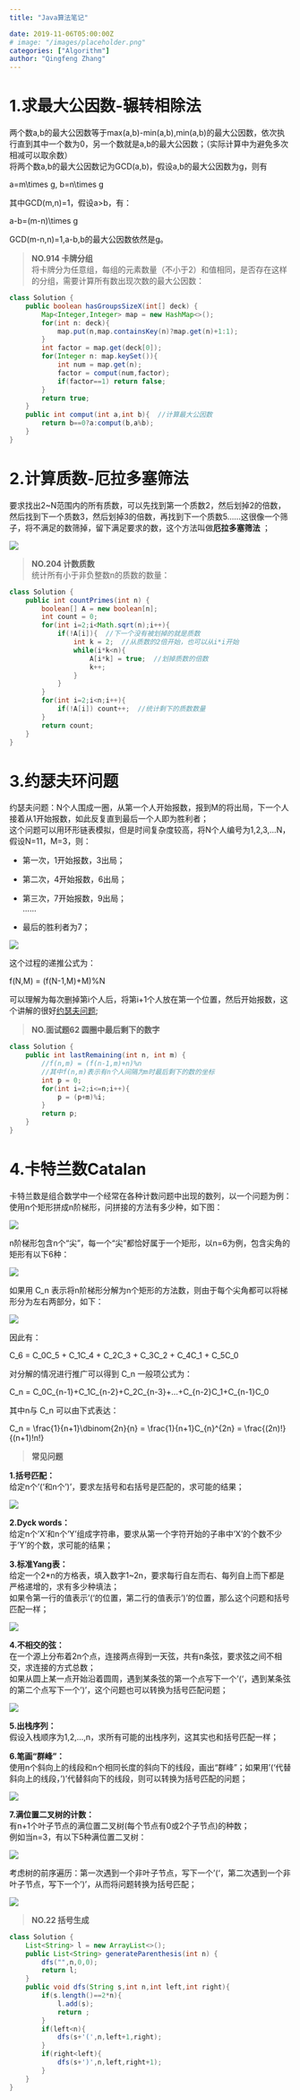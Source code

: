```yaml
---
title: "Java算法笔记"

date: 2019-11-06T05:00:00Z
# image: "/images/placeholder.png"
categories: ["Algorithm"]
author: "Qingfeng Zhang"
---
```


# 1.求最大公因数-辗转相除法

两个数a,b的最大公因数等于max(a,b)-min(a,b),min(a,b)的最大公因数，依次执行直到其中一个数为0，另一个数就是a,b的最大公因数；（实际计算中为避免多次相减可以取余数）  
将两个数a,b的最大公因数记为GCD(a,b)，假设a,b的最大公因数为g，则有

a=m\times g, b=n\times g

其中GCD(m,n)=1，假设a>b，有：

a-b=(m-n)\times g

GCD(m-n,n)=1,a-b,b的最大公因数依然是g。

> **NO.914 卡牌分组**  
>  将卡牌分为任意组，每组的元素数量（不小于2）和值相同，是否存在这样的分组，需要计算所有数出现次数的最大公因数：
    
```java    
class Solution {  
    public boolean hasGroupsSizeX(int[] deck) {  
        Map<Integer,Integer> map = new HashMap<>();  
        for(int n: deck){  
            map.put(n,map.containsKey(n)?map.get(n)+1:1);  
        }  
        int factor = map.get(deck[0]);  
        for(Integer n: map.keySet()){  
            int num = map.get(n);  
            factor = comput(num,factor);  
            if(factor==1) return false;  
        }  
        return true;  
    }  
    public int comput(int a,int b){  //计算最大公因数  
        return b==0?a:comput(b,a%b);  
    }  
}  
```
  
# 2.计算质数-厄拉多塞筛法

要求找出2~N范围内的所有质数，可以先找到第一个质数2，然后划掉2的倍数，然后找到下一个质数3，然后划掉3的倍数，再找到下一个质数5……这很像一个筛子，将不满足的数筛掉，留下满足要求的数，这个方法叫做**厄拉多塞筛法**
；

![](images/Java_leetcode_algorithm/1.gif)

> **NO.204 计数质数**  
>  统计所有小于非负整数n的质数的数量：
    
```java
class Solution {  
    public int countPrimes(int n) {  
        boolean[] A = new boolean[n];  
        int count = 0;  
        for(int i=2;i<Math.sqrt(n);i++){  
            if(!A[i]){  //下一个没有被划掉的就是质数  
                int k = 2;  //从质数的2倍开始，也可以从i*i开始  
                while(i*k<n){  
                    A[i*k] = true;  //划掉质数的倍数  
                    k++;  
                }  
            }  
        }  
        for(int i=2;i<n;i++){  
            if(!A[i]) count++;  //统计剩下的质数数量  
        }  
        return count;  
    }  
}  
```
  
# 3.约瑟夫环问题

约瑟夫问题：N个人围成一圈，从第一个人开始报数，报到M的将出局，下一个人接着从1开始报数，如此反复直到最后一个人即为胜利者；  
这个问题可以用环形链表模拟，但是时间复杂度较高，将N个人编号为1,2,3,…N，假设N=11，M=3，则：

  * 第一次，1开始报数，3出局；
  * 第二次，4开始报数，6出局；
  * 第三次，7开始报数，9出局；  
……

  * 最后的胜利者为7；

![](images/Java_leetcode_algorithm/2.png)

这个过程的递推公式为：

f(N,M) = (f(N-1,M)+M)\%N

可以理解为每次删掉第i个人后，将第i+1个人放在第一个位置，然后开始报数，这个讲解的很好[约瑟夫问题](https://blog.csdn.net/u011500062/article/details/72855826);

> **NO.面试题62 圆圈中最后剩下的数字**
    
```java
class Solution {  
    public int lastRemaining(int n, int m) {  
        //f(n,m) = (f(n-1,m)+n)%n  
        //其中f(n,m)表示有n个人间隔为m时最后剩下的数的坐标  
        int p = 0;  
        for(int i=2;i<=n;i++){  
            p = (p+m)%i;  
        }  
        return p;  
    }  
}  
```
  
# 4.卡特兰数Catalan

卡特兰数是组合数学中一个经常在各种计数问题中出现的数列，以一个问题为例：使用n个矩形拼成n阶梯形，问拼接的方法有多少种，如下图：

![](images/Java_leetcode_algorithm/catalan.jpg)

n阶梯形包含n个“尖”，每一个“尖”都恰好属于一个矩形，以n=6为例，包含尖角的矩形有以下6种：

![](images/Java_leetcode_algorithm/catalan2.jpg)

如果用 C_n 表示将n阶梯形分解为n个矩形的方法数，则由于每个尖角都可以将梯形分为左右两部分，如下：

![](images/Java_leetcode_algorithm/catalan4.jpg)

因此有：

C_6 = C_0C_5 + C_1C_4 + C_2C_3 + C_3C_2 + C_4C_1 + C_5C_0

对分解的情况进行推广可以得到 C_n 一般项公式为：

C_n = C_0C_{n-1}+C_1C_{n-2}+C_2C_{n-3}+...+C_{n-2}C_1+C_{n-1}C_0

其中n与 C_n 可以由下式表达：

C_n = \frac{1}{n+1}\dbinom{2n}{n} = \frac{1}{n+1}C_{n}^{2n} =
\frac{(2n)!}{(n+1)!n!}

> **常见问题**

**1.括号匹配：**  
给定n个’(‘和n个’)’，要求左括号和右括号是匹配的，求可能的结果；

![](images/Java_leetcode_algorithm/catalan6.jpg)

**2.Dyck words：**  
给定n个’X’和n个’Y’组成字符串，要求从第一个字符开始的子串中’X’的个数不少于’Y’的个数，求可能的结果；

**3.标准Yang表：**  
给定一个2*n的方格表，填入数字1~2n，要求每行自左而右、每列自上而下都是严格递增的，求有多少种填法；  
如果令第一行的值表示’(‘的位置，第二行的值表示’)’的位置，那么这个问题和括号匹配一样；

![](images/Java_leetcode_algorithm/catalan5.jpg)

**4.不相交的弦：**  
在一个源上分布着2n个点，连接两点得到一天弦，共有n条弦，要求弦之间不相交，求连接的方式总数；  
如果从圆上某一点开始沿着圆周，遇到某条弦的第一个点写下一个’(‘，遇到某条弦的第二个点写下一个’)’，这个问题也可以转换为括号匹配问题；

![](images/Java_leetcode_algorithm/catalan7.jpg)

**5.出栈序列：**  
假设入栈顺序为1,2,…,n，求所有可能的出栈序列，这其实也和括号匹配一样；

**6.笔画“群峰”：**  
使用n个斜向上的线段和n个相同长度的斜向下的线段，画出“群峰”；如果用’(‘代替斜向上的线段，’)’代替斜向下的线段，则可以转换为括号匹配的问题；

![](images/Java_leetcode_algorithm/catalan8.jpg)

**7.满位置二叉树的计数：**  
有n+1个叶子节点的满位置二叉树(每个节点有0或2个子节点)的种数；  
例如当n=3，有以下5种满位置二叉树：

![](images/Java_leetcode_algorithm/catalan10.jpg)

考虑树的前序遍历：第一次遇到一个非叶子节点，写下一个’(‘，第二次遇到一个非叶子节点，写下一个’)’，从而将问题转换为括号匹配；

![](images/Java_leetcode_algorithm/catalan9.jpg)

> **NO.22 括号生成**

```java    
class Solution {  
    List<String> l = new ArrayList<>();  
    public List<String> generateParenthesis(int n) {  
        dfs("",n,0,0);  
        return l;  
    }  
    public void dfs(String s,int n,int left,int right){  
        if(s.length()==2*n){  
            l.add(s);  
            return ;  
        }  
        if(left<n){  
            dfs(s+'(',n,left+1,right);  
        }  
        if(right<left){  
            dfs(s+')',n,left,right+1);  
        }  
    }  
}  
```
